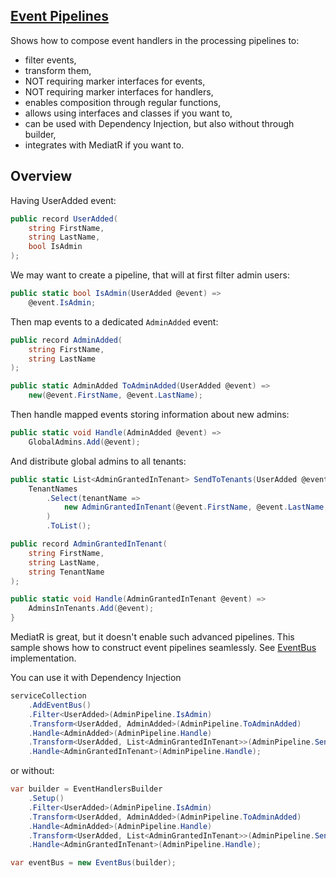 ## [Event Pipelines](./EventPipelines)

Shows how to compose event handlers in the processing pipelines to:
- filter events,
- transform them,
- NOT requiring marker interfaces for events,
- NOT requiring marker interfaces for handlers,
- enables composition through regular functions,
- allows using interfaces and classes if you want to,
- can be used with Dependency Injection, but also without through builder,
- integrates with MediatR if you want to.

## Overview

Having UserAdded event:

```csharp
public record UserAdded(
    string FirstName,
    string LastName,
    bool IsAdmin
);
```

We may want to create a pipeline, that will at first filter admin users:

```csharp
public static bool IsAdmin(UserAdded @event) =>
    @event.IsAdmin;
```

Then map events to a dedicated `AdminAdded` event:

```csharp
public record AdminAdded(
    string FirstName,
    string LastName
);

public static AdminAdded ToAdminAdded(UserAdded @event) =>
    new(@event.FirstName, @event.LastName);
```

Then handle mapped events storing information about new admins:

```csharp
public static void Handle(AdminAdded @event) =>
    GlobalAdmins.Add(@event);
```

And distribute global admins to all tenants:

```csharp
public static List<AdminGrantedInTenant> SendToTenants(UserAdded @event) =>
    TenantNames
        .Select(tenantName =>
            new AdminGrantedInTenant(@event.FirstName, @event.LastName, tenantName)
        )
        .ToList();

public record AdminGrantedInTenant(
    string FirstName,
    string LastName,
    string TenantName
);

public static void Handle(AdminGrantedInTenant @event) =>
    AdminsInTenants.Add(@event);
}
```

MediatR is great, but it doesn't enable such advanced pipelines. This sample shows how to construct event pipelines seamlessly. See [EventBus](./EventPipelines/EventBus.cs) implementation.

You can use it with Dependency Injection

```csharp
serviceCollection
    .AddEventBus()
    .Filter<UserAdded>(AdminPipeline.IsAdmin)
    .Transform<UserAdded, AdminAdded>(AdminPipeline.ToAdminAdded)
    .Handle<AdminAdded>(AdminPipeline.Handle)
    .Transform<UserAdded, List<AdminGrantedInTenant>>(AdminPipeline.SendToTenants)
    .Handle<AdminGrantedInTenant>(AdminPipeline.Handle);
```

or without:

```csharp
var builder = EventHandlersBuilder
    .Setup()
    .Filter<UserAdded>(AdminPipeline.IsAdmin)
    .Transform<UserAdded, AdminAdded>(AdminPipeline.ToAdminAdded)
    .Handle<AdminAdded>(AdminPipeline.Handle)
    .Transform<UserAdded, List<AdminGrantedInTenant>>(AdminPipeline.SendToTenants)
    .Handle<AdminGrantedInTenant>(AdminPipeline.Handle);

var eventBus = new EventBus(builder);
```
